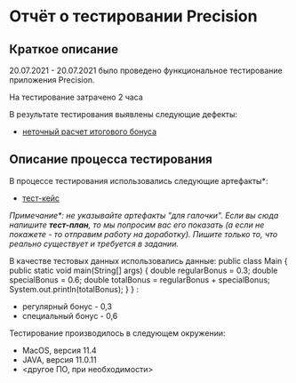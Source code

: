 # Отчёт о тестировании Precision

## Краткое описание

20.07.2021 - 20.07.2021 было проведено функциональное тестирование приложения Precision.

На тестирование затрачено 2  часа

В результате тестирования выявлены следующие дефекты:
* [неточный расчет итогового бонуса](https://github.com/Irek81/javadz1.2.2/issues/1)


## Описание процесса тестирования

В процессе тестирования использовались следующие артефакты*:
* [тест-кейс](https://docs.google.com/spreadsheets/d/1zOgzitSvazKes4fEU-M93oAYy0VyhqHikd-uXSV9OmU/edit?usp=sharing)


*Примечание\*: не указывайте артефакты "для галочки". Если вы сюда напишите **тест-план**, то мы попросим вас его показать (а если не покажете - то отправим работу на доработку). Пишите только то, что реально существует и требуется в задании.*

В качестве тестовых данных использовались данные:
public class Main {
public static void main(String[] args) {
double regularBonus = 0.3;
double specialBonus = 0.6;
double totalBonus = regularBonus + specialBonus;
System.out.println(totalBonus);
}
}
:
* регулярный бонус - 0,3
* специальный бонус - 0,6

Тестирование производилось в следующем окружении:
* MacOS, версия 11.4
* JAVA, версия 11.0.11
* <другое ПО, при необходимости>
